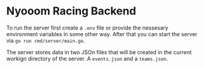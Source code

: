 # Nyooom Racing Backend

To run the server first create a `.env` file or provide the nessesary environment variables in some other way.
After that you can start the server via `go run cmd/server/main.go`.

The server stores data in two JSOn files that will be created in the current workign directory of the server. A `events.json` and a `teams.json`.